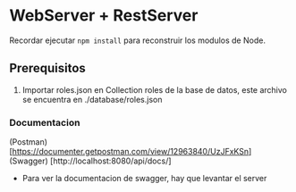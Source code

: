 # WebServer + RestServer

Recordar ejecutar `npm install` para reconstruir los
modulos de Node.

## Prerequisitos

1. Importar roles.json en Collection roles de la base de datos, este archivo se encuentra en ./database/roles.json

### Documentacion

(Postman) [https://documenter.getpostman.com/view/12963840/UzJFxKSn]
(Swagger) [http://localhost:8080/api/docs/]

- Para ver la documentacion de swagger, hay que levantar el server
